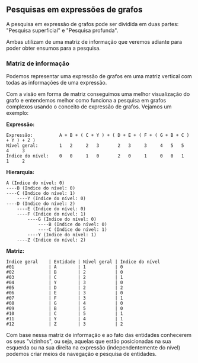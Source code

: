## Pesquisas em expressões de grafos <header-set anchor-name="search" />

A pesquisa em expressão de grafos pode ser dividida em duas partes: "Pesquisa superficial" e "Pesquisa profunda".

Ambas utilizam de uma matriz de informação que veremos adiante para poder obter ensumos para a pesquisa.

### Matriz de informação <header-set anchor-name="matrix-of-information" />

Podemos representar uma expressão de grafos em uma matriz vertical com todas as informações de uma expressão. 

Com a visão em forma de matriz conseguimos uma melhor visualização do grafo e entendemos melhor como funciona a pesquisa em grafos complexos usando o conceito de expressão de grafos. Vejamos um exemplo:

**Expressão:**

```
Expressão:          A + B + ( C + Y ) + ( D + E + ( F + ( G + B + C ) + Y ) + Z )
Nível geral:        1   2     2   3       2   3     3     4   5   5     4     3
Índice do nível:    0   0     1   0       2   0     1     0   0   1     1     2
```

**Hierarquia:**

```
A (Indice do nível: 0)
----B (Indice do nível: 0)
----C (Indice do nível: 1)
    ----Y (Indice do nível: 0)
----D (Indice do nível: 2)
    ----E (Indice do nível: 0)
    ----F (Indice do nível: 1)
        ----G (Indice do nível: 0)
            ----B (Indice do nível: 0)
            ----C (Indice do nível: 1)
        ----Y (Indice do nível: 1)
    ----Z (Indice do nível: 2)
```

**Matriz:**

```
Índice geral    | Entidade | Nível geral | Índice do nível
#01             | A        | 1           | 0 
#02             | B        | 2           | 0 
#03             | C        | 2           | 1 
#04             | Y        | 3           | 0 
#05             | D        | 2           | 2 
#06             | E        | 3           | 0 
#07             | F        | 3           | 1 
#08             | G        | 4           | 0 
#09             | B        | 5           | 0 
#10             | C        | 5           | 1 
#11             | Y        | 4           | 1 
#12             | Z        | 3           | 2
```

Com base nessa matriz de informação e ao fato das entidades conhecerem os seus "vizinhos", ou seja, aquelas que estão posicionadas na sua esquerda ou na sua direita na expressão (independentemente do nível) podemos criar meios de navegação e pesquisa de entidades.